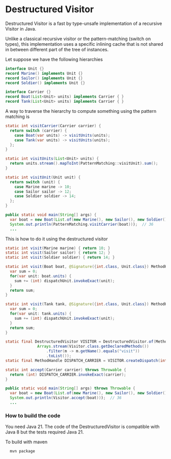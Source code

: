# Destructured Visitor
Destructured Visitor is a fast by type-unsafe implementation of a recursive Visitor in Java.

Unlike a classical recursive visitor or the pattern-matching (switch on types), this implementation
uses a specific inlining cache that is not shared in between different part of the tree of instances.

Let suppose we have the following hierarchies
```java
interface Unit {}
record Marine() implements Unit {}
record Sailor() implements Unit {}
record Soldier() implements Unit {}

interface Carrier {}
record Boat(List<Unit> units) implements Carrier { }
record Tank(List<Unit> units) implements Carrier { }
```

A way to traverse the hierarchy to compute something using the pattern matching is
```java
static int visitCarrier(Carrier carrier) {
  return switch (carrier) {
    case Boat(var units) -> visitUnits(units);
    case Tank(var units) -> visitUnits(units);
  };
}

static int visitUnits(List<Unit> units) {
  return units.stream().mapToInt(PatternMatching::visitUnit).sum();
}

static int visitUnit(Unit unit) {
  return switch (unit) {
    case Marine marine -> 10;
    case Sailor sailor -> 12;
    case Soldier soldier -> 14;
  };
}

public static void main(String[] args) {
  var boat = new Boat(List.of(new Marine(), new Sailor(), new Soldier()));
  System.out.println(PatternMatching.visitCarrier(boat)));  // 36
  ...    
```

This is how to do it using the destructured visitor
```java
static int visit(Marine marine) { return 10; }
static int visit(Sailor sailor) { return 12; }
static int visit(Soldier soldier) { return 14; }

static int visit(Boat boat, @Signature({int.class, Unit.class}) MethodHandle dispatchUnit) throws Throwable {
  var sum = 0;
  for(var unit: boat.units) {
    sum += (int) dispatchUnit.invokeExact(unit);
  }
  return sum;
}

static int visit(Tank tank, @Signature({int.class, Unit.class}) MethodHandle dispatchUnit) throws Throwable {
  var sum = 0;
  for(var unit: tank.units) {
    sum += (int) dispatchUnit.invokeExact(unit);
  }
  return sum;
}

static final DestructuredVisitor VISITOR = DestructuredVisitor.of(MethodHandles.lookup(),
              Arrays.stream(Visitor.class.getDeclaredMethods())
                  .filter(m -> m.getName().equals("visit"))
                  .toList());
static final MethodHandle DISPATCH_CARRIER = VISITOR.createDispatch(int.class, Carrier.class);

static int accept(Carrier carrier) throws Throwable {
  return (int) DISPATCH_CARRIER.invokeExact(carrier);
}

public static void main(String[] args) throws Throwable {
  var boat = new Boat(List.of(new Marine(), new Sailor(), new Soldier()));
  System.out.println(Visitor.accept(boat)));  // 36
  ...  
```


### How to build the code

You need Java 21. The code of the DestructuredVisitor is compatible with Java 8 but the tests required Java 21.

To build with maven
```
  mvn package
```
